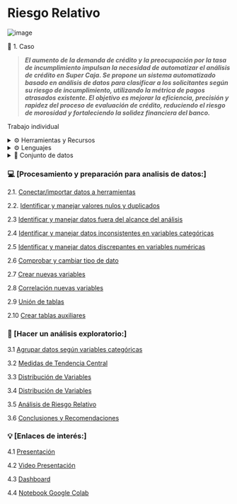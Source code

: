 # Riesgo Relativo 

![image](https://github.com/user-attachments/assets/922cdf74-97d5-42ad-ac81-3a5eb2269efc)

📝 1. Caso

>***El aumento de la demanda de crédito y la preocupación por la tasa de incumplimiento impulsan la necesidad de automatizar el análisis de crédito en Super Caja.
Se propone un sistema automatizado basado en análisis de datos para clasificar a los solicitantes según su riesgo de incumplimiento, utilizando la métrica de pagos atrasados existente.
El objetivo es mejorar la eficiencia, precisión y rapidez del proceso de evaluación de crédito, reduciendo el riesgo de morosidad y fortaleciendo la solidez financiera del banco.***

Trabajo individual

<details>
<summary> ⚙️ Herramientas y Recursos</summary>

- Google BigQuery
- Google Colab
- Google Slides
- Google Looker Studio

</details>


<details>
<summary> ⚙️ Lenguajes</summary>

- SQL / BigQuery
- Python / Google Colab.

</details>

<details>
<summary>📄 Conjunto de datos</summary>

<details>
<summary>👤 <strong>- user_info</strong></summary>

* user_id: Número de identificación del cliente (único para cada cliente)
* age: Edad del cliente
* sex: Sexo del cliente
* last_month_salary: Último salario mensual que el cliente reportó al banco
* number_dependents: Número de dependientes
</details>

<details>
<summary>💰 <strong>- loans_outstanding</strong></summary>

* loan_id: Número de identificación del préstamo (único para cada préstamo)
* user_id: Número de identificación del cliente
* loan_type: Tipo de préstamo (real estate = inmobiliario, others = otro)
</details>

<details>
<summary>📑 <strong>- loans_detail</strong></summary>

* user_id: Número de identificación del cliente
* more_90_days_overdue: Número de veces que el cliente estuvo más de 90 días vencido
* using_lines_not_secured_personal_assets: Cuánto está utilizando el cliente en relación con su límite de crédito, en líneas que no están garantizadas con bienes personales, como inmuebles y automóviles
* number_times_delayed_payment_loan_30_59_days: Número de veces que el cliente se retrasó en el pago de un préstamo (entre 30 y 59 días)
* debt_ratio: Relación entre las deudas y el patrimonio del prestatario. Ratio de deuda = Deudas / Patrimonio
* number_times_delayed_payment_loan_60_89_days: Número de veces que el cliente retrasó el pago de un préstamo (entre 60 y 89 días)
</details>

<details>
<summary>🚩 <strong>- default</strong></summary>

* user_id: Número de identificación del cliente
* default_flag: Clasificación de los clientes morosos (1 para clientes que pagan mal, 0 para clientes que pagan bien)
</details>

</details>



### 💻 [Procesamiento y preparación para analisis de datos:] 

2.1. [Conectar/importar datos a herramientas](https://github.com/jesolav/Riesgo_Relativo_Proyecto_3_Laboratoria-/blob/01d3cde026e2852c46698d89d54d617758d478b1/%5BProcesamiento%20y%20preparaci%C3%B3n%20para%20analisis%20de%20datos%3A/2.1%20Conectar%20e%20importar%20datos%20a%20herramientas.md)

2.2. [Identificar y manejar valores nulos y duplicados](https://github.com/jesolav/Riesgo_Relativo_Proyecto_3_Laboratoria-/blob/9997a478435d6f661f1612bc8e5ba62f3add8efa/%5BProcesamiento%20y%20preparaci%C3%B3n%20para%20analisis%20de%20datos%3A/2.2.%20Identificar%20y%20manejar%20valores%20nulos%20y%20duplicados.md)

2.3  [Identificar y manejar datos fuera del alcance del análisis](https://github.com/jesolav/Riesgo_Relativo_Proyecto_3_Laboratoria-/blob/9997a478435d6f661f1612bc8e5ba62f3add8efa/%5BProcesamiento%20y%20preparaci%C3%B3n%20para%20analisis%20de%20datos%3A/2.3%20%20Identificar%20y%20manejar%20datos%20fuera%20del%20alcance%20del%20analisis.md)

2.4  [Identificar y manejar datos inconsistentes en variables categóricas](https://github.com/jesolav/Riesgo_Relativo_Proyecto_3_Laboratoria-/blob/9997a478435d6f661f1612bc8e5ba62f3add8efa/%5BProcesamiento%20y%20preparaci%C3%B3n%20para%20analisis%20de%20datos%3A/2.3%20%20Identificar%20y%20manejar%20datos%20fuera%20del%20alcance%20del%20analisis.md)


2.5  [Identificar y manejar datos discrepantes en variables numéricas](https://github.com/jesolav/Riesgo_Relativo_Proyecto_3_Laboratoria-/blob/2248056ccccf8e898f20a3ba8365ae3b247266e4/%5BProcesamiento%20y%20preparaci%C3%B3n%20para%20analisis%20de%20datos%3A/2.5%20%20Identificar%20y%20manejar%20datos%20discrepantes%20en%20variables%20numericas.md)

2.6  [Comprobar y cambiar tipo de dato](https://github.com/jesolav/Riesgo_Relativo_Proyecto_3_Laboratoria-/blob/db3e2802fd34676861426a22990f1659774c2475/%5BProcesamiento%20y%20preparaci%C3%B3n%20para%20analisis%20de%20datos%3A/2.6%20Comprobar%20y%20cambiar%20tipo%20de%20dato.md)

2.7  [Crear nuevas variables](https://github.com/jesolav/Riesgo_Relativo_Proyecto_3_Laboratoria-/blob/f670a61a3d46c3d51bbea9dd74bd1523e8698af4/%5BProcesamiento%20y%20preparaci%C3%B3n%20para%20analisis%20de%20datos%3A/2.7%20%20Crear%20nuevas%20variables.md)

2.8  [Correlación nuevas variables](https://github.com/jesolav/Riesgo_Relativo_Proyecto_3_Laboratoria-/blob/02ff28b234a548ba4e82129ce0744ac6a28911de/%5BProcesamiento%20y%20preparaci%C3%B3n%20para%20analisis%20de%20datos%3A/2.8%20%20Correlaci%C3%B3n%20nuevas%20variables.md)

2.9  [Unión de tablas](https://github.com/jesolav/Riesgo_Relativo_Proyecto_3_Laboratoria-/blob/05b2b43bff156a5dc57bfc1c87aafcb935a91b90/%5BProcesamiento%20y%20preparaci%C3%B3n%20para%20analisis%20de%20datos%3A/2.9%20%20Uni%C3%B3n%20de%20tablas.md)

2.10  [Crear tablas auxiliares](https://github.com/jesolav/Riesgo_Relativo_Proyecto_3_Laboratoria-/blob/05b2b43bff156a5dc57bfc1c87aafcb935a91b90/%5BProcesamiento%20y%20preparaci%C3%B3n%20para%20analisis%20de%20datos%3A/rtar%20datos%20a%20herramientas.md)

### 🔎 [Hacer un análisis exploratorio:] 

3.1  [Agrupar datos según variables categóricas](https://github.com/jesolav/Riesgo_Relativo_Proyecto_3_Laboratoria-/blob/92217673926d10ca511e1b80405d5804d13baa2d/Analisis%20exploratorio/3.1%20Agrupar%20datos%20segun%20variables%20categoricas.md)

3.2  [Medidas de Tendencia Central](https://github.com/jesolav/Riesgo_Relativo_Proyecto_3_Laboratoria-/blob/92217673926d10ca511e1b80405d5804d13baa2d/Analisis%20exploratorio/3.2%20Medidas%20de%20Tendencia%20Central.md)


3.3  [Distribución de Variables](https://github.com/jesolav/Riesgo_Relativo_Proyecto_3_Laboratoria-/blob/2cec995c99fabff285b2bd1de25258ba87168d95/Analisis%20exploratorio/5.%20Medidas%20Tendencia%20Central%2C%20Histograma.md)

3.4  [Distribución de Variables](https://github.com/jesolav/Riesgo_Relativo_Proyecto_3_Laboratoria-/blob/4d5d3036f57f384bed206c5938484a3c358101cd/Analisis%20exploratorio/3.4%20Correlacion%20de%20variables.md)

3.5  [Análisis de Riesgo Relativo](https://github.com/jesolav/Riesgo_Relativo_Proyecto_3_Laboratoria-/blob/746e3b28390b19fee43aef27b4536994d1bde2f2/Analisis%20exploratorio/3.5%20Analisis%20de%20riesgo%20relativo.md)

3.6  [Conclusiones y Recomendaciones](https://github.com/jesolav/Riesgo_Relativo_Proyecto_3_Laboratoria-/blob/4003a58550bbab25fd03fa0778c8396bcf15b0fe/Analisis%20exploratorio/Conclusiones%20y%20Recomendaciones.md)


### 💡 [Enlaces de interés:] 

4.1  [Presentación](https://drive.google.com/file/d/1qTROgofJwOVIb8ihu9XAzY6DbjZTQnKD/view?usp=drive_link)

4.2  [Video Presentación](https://www.loom.com/share/8d09cec8d17e46179fdeaa6a2e9d2c5e?sid=dbeda798-6c5d-4c22-9cd8-5792b0ddfb3b)

4.3  [Dashboard](https://lookerstudio.google.com/reporting/783574cd-6c27-4337-b754-5acadf92ab04)

4.4  [Notebook Google Colab](https://github.com/jesolav/Riesgo_Relativo_Proyecto_3_Laboratoria-/tree/57b7552e24651974cebfbf2129058d4f670be4c3/Notebook)

